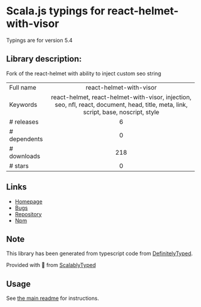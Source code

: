 
# Scala.js typings for react-helmet-with-visor

Typings are for version 5.4

## Library description:
Fork of the react-helmet with ability to inject custom seo string

|                    |                 |
| ------------------ | :-------------: |
| Full name          | react-helmet-with-visor |
| Keywords           | react-helmet, react-helmet-with-visor, injection, seo, nfl, react, document, head, title, meta, link, script, base, noscript, style |
| # releases         | 6 |
| # dependents       | 0 |
| # downloads        | 218 |
| # stars            | 0 |

## Links
- [Homepage](https://github.com/kokushkin/react-helmet-with-visor#readme)
- [Bugs](https://github.com/kokushkin/react-helmet-with-visor/issues)
- [Repository](https://github.com/kokushkin/react-helmet-with-visor)
- [Npm](https://www.npmjs.com/package/react-helmet-with-visor)
    


## Note
This library has been generated from typescript code from [DefinitelyTyped](https://definitelytyped.org).

Provided with :purple_heart: from [ScalablyTyped](https://github.com/oyvindberg/ScalablyTyped)

## Usage
See [the main readme](../../readme.md) for instructions.


